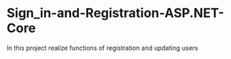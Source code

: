 # Sign_in-and-Registration-ASP.NET-Core
In this project realize functions of registration and updating users
